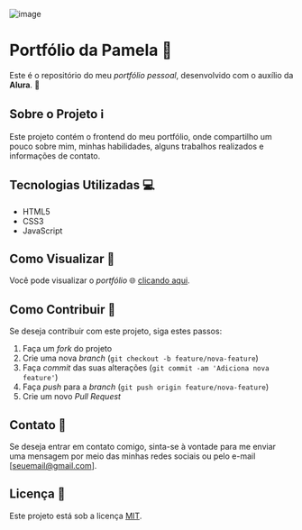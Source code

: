 ![image](https://github.com/pamyszz/portfolio/assets/153380356/f25b5e2b-08b0-4e1d-a8dd-8f19ecf30b0d)

# Portfólio da Pamela 💜
Este é o repositório do meu _portfólio pessoal_, desenvolvido com o auxílio da **Alura**. 🚀

## Sobre o Projeto ℹ️
Este projeto contém o frontend do meu portfólio, onde compartilho um pouco sobre mim, minhas habilidades, alguns trabalhos realizados e informações de contato.

## Tecnologias Utilizadas 💻
- HTML5
- CSS3
- JavaScript

## Como Visualizar 👀
Você pode visualizar o _portfólio_ 🌐 [clicando aqui](https://portfolio-ct0fchfx8-pamys-projects.vercel.app/).

## Como Contribuir 🤝
Se deseja contribuir com este projeto, siga estes passos:
1. Faça um _fork_ do projeto
2. Crie uma nova _branch_ (`git checkout -b feature/nova-feature`)
3. Faça _commit_ das suas alterações (`git commit -am 'Adiciona nova feature'`)
4. Faça _push_ para a _branch_ (`git push origin feature/nova-feature`)
5. Crie um novo _Pull Request_

## Contato 📧
Se deseja entrar em contato comigo, sinta-se à vontade para me enviar uma mensagem por meio das minhas redes sociais ou pelo e-mail [seuemail@gmail.com].

## Licença 📝
Este projeto está sob a licença [MIT](https://choosealicense.com/licenses/mit/).


